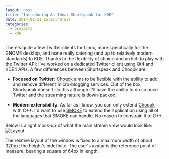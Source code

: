 ```yaml
---
layout: post
title: "Introducing An Idea: Shortspeak for KDE"
date: 2014-02-21 15:02:40 EST
categories:
  - projects
  - kde
---
```


There's quite a few Twitter clients for Linux, more specifically for the GNOME
desktop, and none really catering (and up to relatively modern standards) to
KDE. Thanks to the flexibility of choice and an itch to play with the Twitter
API; I've worked on a dedicated Twitter client using Qt4 and KDE4 APIs. A
few differences between Shortspeak and Choqok are:

 * **Focused on Twitter**: [Choqok][] aims to be flexible with the ability to
   add and remove different micro-blogging services. Out of the box,
   Shortspeak doesn't do this although it'll have the ability to do so once
   Twitter and the streaming nature is down-packed.

 * **Modern extensibility**: As far as I know, you can only extend [Choqok][]
   with C++. I'd want to use [SMOKE][] to extend the application using all of 
   the languages that SMOKE can handle. No reason to constrain it to C++.

Below is a light mock-up of what the main stream view would look like:
![Layout](/images/shortspeak_mockup.png)

The relative layout of the window is fixed to a maximum width of about 
320px; the height's indefinite. The user's avatar is the reference point of
measure; bearing a square of 64px in length. 

[Choqok]: http://choqok.gnufolks.org
[SMOKE]: http://lmgtfy.com?q=SMOKE
